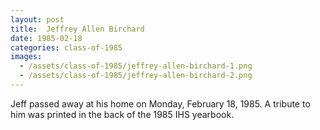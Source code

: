 ```yaml
---
layout: post
title:  Jeffrey Allen Birchard
date: 1985-02-18
categories: class-of-1985
images:
  - /assets/class-of-1985/jeffrey-allen-birchard-1.png
  - /assets/class-of-1985/jeffrey-allen-birchard-2.png
---
```

Jeff passed away at his home on Monday, February 18, 1985.  A tribute to him was printed in the back of the 1985 IHS yearbook.
